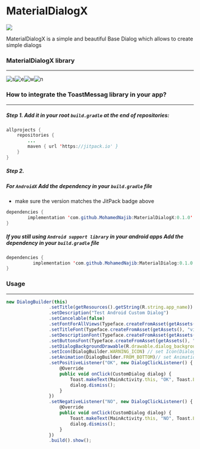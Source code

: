 # MaterialDialogX

[![](https://jitpack.io/v/MohamedNajib/MaterialDialogX.svg)](https://jitpack.io/#MohamedNajib/MaterialDialogX)

MaterialDialogX is a simple and beautiful Base Dialog which allows to create simple dialogs

### MaterialDialogX library
---
![s](https://user-images.githubusercontent.com/50467719/63168395-4e89d900-c034-11e9-9d73-72348250c551.PNG)![e](https://user-images.githubusercontent.com/50467719/63168420-5e092200-c034-11e9-9d8f-00a5cc1e419c.PNG)![w](https://user-images.githubusercontent.com/50467719/63168537-b2ac9d00-c034-11e9-9d89-f20f878e3f2c.PNG)![n](https://user-images.githubusercontent.com/50467719/63168438-6b261100-c034-11e9-99de-5c0439e24c75.PNG)

### How to integrate the ToastMessag library in your app?
---

##### Step 1. Add it in your root `build.gradle` at the end of repositories:
```java
allprojects {
	repositories {
		...
		maven { url 'https://jitpack.io' }
	}
}
```
##### Step 2.
##### For `AndroidX` Add the dependency in your `build.gradle` file
  * make sure the version matches the JitPack badge above
```java
dependencies {
        implementation 'com.github.MohamedNajib:MaterialDialogX:0.1.0'
}
```
##### If you still using `Android support library` in your android apps Add the dependency in your `build.gradle` file
```java
dependencies {
	      implementation 'com.github.MohamedNajib:MaterialDialog:0.1.0'
}
```


### Usage
---
```javascript
new DialogBuilder(this)
                .setTitle(getResources().getString(R.string.app_name))  // Dialog Title
                .setDescription("Test Android Custom Dialog")           // Dialog Description
                .setCancelable(false)                                   // Cancelable (true OR false)
                .setFontForAllViews(Typeface.createFromAsset(getAssets(), "vip_rawy_regular.otf")) // Change Typeface Font For All Views
                .setTitleFont(Typeface.createFromAsset(getAssets(), "vip_rawy_regular.otf")) // Change Typeface Font For Title
                .setDescriptionFont(Typeface.createFromAsset(getAssets(), "vip_rawy_regular.otf")) // Change Typeface Font For Description
                .setButtonsFont(Typeface.createFromAsset(getAssets(), "vip_rawy_regular.otf")) // Change Typeface Font For Buttons
                .setDialogBackgroundDrawable(R.drawable.dialog_background)// Change Dialog Background Drawable
                .setIcon(DialogBuilder.WARNING_ICON) // set Icon(DialogBuilder.SUCCESS_ICON || DialogBuilder.WARNING_ICON || DialogBuilder.ERROR_ICON)
                .setAnimation(DialogBuilder.FROM_BOTTOM)// set Animation (DialogBuilder.FROM_BOTTOM || DialogBuilder.FROM_TOP)
                .setPositiveListener("OK", new DialogClickListener() { // Positive Button
                    @Override
                    public void onClick(CustomDialog dialog) {
                        Toast.makeText(MainActivity.this, "OK", Toast.LENGTH_SHORT).show();
                        dialog.dismiss();
                    }
                })
                .setNegativeListener("NO", new DialogClickListener() { // Negative Button
                    @Override
                    public void onClick(CustomDialog dialog) {
                        Toast.makeText(MainActivity.this, "NO", Toast.LENGTH_SHORT).show();
                        dialog.dismiss();
                    }
                })
                .build().show();


```
